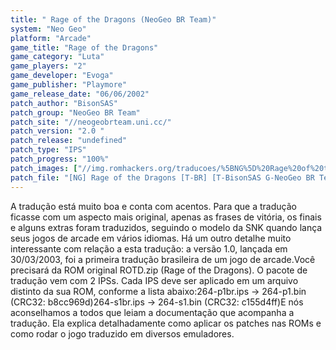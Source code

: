 ```yaml
---
title: " Rage of the Dragons (NeoGeo BR Team)"
system: "Neo Geo"
platform: "Arcade"
game_title: "Rage of the Dragons"
game_category: "Luta"
game_players: "2"
game_developer: "Evoga"
game_publisher: "Playmore"
game_release_date: "06/06/2002"
patch_author: "BisonSAS"
patch_group: "NeoGeo BR Team"
patch_site: "//neogeobrteam.uni.cc/"
patch_version: "2.0 "
patch_release: "undefined"
patch_type: "IPS"
patch_progress: "100%"
patch_images: ["//img.romhackers.org/traducoes/%5BNG%5D%20Rage%20of%20the%20Dragons%20-%20NGBRT%20-%20Logo.png","//img.romhackers.org/traducoes/%5BNG%5D%20Rage%20of%20the%20Dragons%20-%20NGBRT%20-%201.png","//img.romhackers.org/traducoes/%5BNG%5D%20Rage%20of%20the%20Dragons%20-%20NGBRT%20-%202.png"]
patch_file: "[NG] Rage of the Dragons [T-BR] [T-BisonSAS G-NeoGeo BR Team] [V-2.0 P-100% A-2005].zip"
---
```

A tradução está muito boa e conta com acentos. Para que a tradução ficasse com um aspecto mais original, apenas as frases de vitória, os finais e alguns extras foram traduzidos, seguindo o modelo da SNK quando lança seus jogos de arcade em vários idiomas. Há um outro detalhe muito interessante com relação a esta tradução: a versão 1.0, lançada em 30/03/2003, foi a primeira tradução brasileira de um jogo de arcade.Você precisará da ROM original ROTD.zip (Rage of the Dragons). O pacote de tradução vem com 2 IPSs. Cada IPS deve ser aplicado em um arquivo distinto da sua ROM, conforme a lista abaixo:264-p1br.ips -> 264-p1.bin (CRC32: b8cc969d)264-s1br.ips -> 264-s1.bin (CRC32: c155d4ff)E nós aconselhamos a todos que leiam a documentação que acompanha a tradução. Ela explica detalhadamente como aplicar os patches nas ROMs e como rodar o jogo traduzido em diversos emuladores.